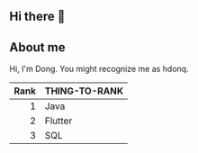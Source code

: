 ## Hi there 👋

<!--
**tranhaidong/TranHaiDong** is a ✨ _special_ ✨ repository because its `README.md` (this file) appears on your GitHub profile.

Here are some ideas to get you started:

- 🔭 I’m currently working on ...
- 🌱 I’m currently learning ...
- 👯 I’m looking to collaborate on ...
- 🤔 I’m looking for help with ...
- 💬 Ask me about ...
- 📫 How to reach me: ...
- 😄 Pronouns: ...
- ⚡ Fun fact: ...
-->

## About me

Hi, I'm Dong. You might recognize me as hdonq.

| Rank | THING-TO-RANK |
|-----:|---------------|
|     1|  Java         |
|     2|      Flutter  |
|     3|          SQL  |
